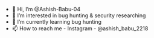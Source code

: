 - 👋 Hi, I’m @Ashish-Babu-04
- 👀 I’m interested in bug hunting & security researching
- 🌱 I’m currently learning bug hunting
- 📫 How to reach me - Instagram - @ashish_babu_2218

<!---
Ashish-Babu-04/Ashish-Babu-04 is a ✨ special ✨ repository because its `README.md` (this file) appears on your GitHub profile.
You can click the Preview link to take a look at your changes.
--->
